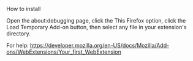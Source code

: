 How to install


Open the about:debugging page, click the This Firefox option, click the Load Temporary Add-on button, then select any file in your extension's directory.

For help: https://developer.mozilla.org/en-US/docs/Mozilla/Add-ons/WebExtensions/Your_first_WebExtension